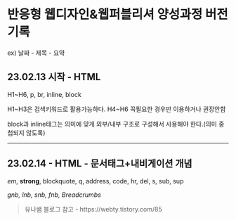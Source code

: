 <h1>반응형 웹디자인&웹퍼블리셔 양성과정 버전기록</h1>
<p>ex) 날짜 - 제목 - 요약</p>
<h2>23.02.13 시작 - HTML</h2>
<p>H1~H6, p, br, inline, block</p>
<p>H1~H3은 검색키워드로 활용가능하다. H4~H6 꼭필요한 경우만 이용하거나 권장안함</p>
<p>block과 inline태그는 의미에 맞게 외부/내부 구조로 구성해서 사용해야 한다.(의미 중첩되지 않도록)</p>
<hr>
<h2>23.02.14 - HTML - 문서태그+내비게이션 개념</h2>
<p><em>em</em>, <strong>strong</strong>, blockquote, q, address, code, hr, del, s, sub, sup</p>
<p><em>gnb, lnb, snb, fnb, Breadcrumbs</em></p>
<blockquote cite="https://webty.tistory.com/85">유나쌤 블로그 참고 - https://webty.tistory.com/85</blockquote>
